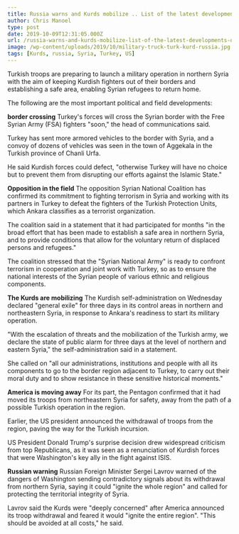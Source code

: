 ```yaml
---
title: Russia warns and Kurds mobilize .. List of the latest developments of the Turkish operation in Syria
author: Chris Manoel
type: post
date: 2019-10-09T12:31:05.000Z
url: /russia-warns-and-kurds-mobilize-list-of-the-latest-developments-of-the-turkish-operation-in-syria/
image: /wp-content/uploads/2019/10/military-truck-turk-kurd-russia.jpg
tags: [Kurds, russia, Syria, Turkey, US]
---
```


Turkish troops are preparing to launch a military operation in northern Syria with the aim of keeping Kurdish fighters out of their borders and establishing a safe area, enabling Syrian refugees to return home.

The following are the most important political and field developments:

**border crossing** Turkey's forces will cross the Syrian border with the Free Syrian Army (FSA) fighters "soon," the head of communications said.

Turkey has sent more armored vehicles to the border with Syria, and a convoy of dozens of vehicles was seen in the town of Aggekala in the Turkish province of Chanli Urfa.

He said Kurdish forces could defect, "otherwise Turkey will have no choice but to prevent them from disrupting our efforts against the Islamic State."

**Opposition in the field** The opposition Syrian National Coalition has confirmed its commitment to fighting terrorism in Syria and working with its partners in Turkey to defeat the fighters of the Turkish Protection Units, which Ankara classifies as a terrorist organization.

The coalition said in a statement that it had participated for months "in the broad effort that has been made to establish a safe area in northern Syria, and to provide conditions that allow for the voluntary return of displaced persons and refugees."

The coalition stressed that the "Syrian National Army" is ready to confront terrorism in cooperation and joint work with Turkey, so as to ensure the national interests of the Syrian people of various ethnic and religious components.

**The Kurds are mobilizing** The Kurdish self-administration on Wednesday declared "general exile" for three days in its control areas in northern and northeastern Syria, in response to Ankara's readiness to start its military operation.

"With the escalation of threats and the mobilization of the Turkish army, we declare the state of public alarm for three days at the level of northern and eastern Syria," the self-administration said in a statement.

She called on "all our administrations, institutions and people with all its components to go to the border region adjacent to Turkey, to carry out their moral duty and to show resistance in these sensitive historical moments."

**America is moving away** For its part, the Pentagon confirmed that it had moved its troops from northeastern Syria for safety, away from the path of a possible Turkish operation in the region.

Earlier, the US president announced the withdrawal of troops from the region, paving the way for the Turkish incursion.

US President Donald Trump's surprise decision drew widespread criticism from top Republicans, as it was seen as a renunciation of Kurdish forces that were Washington's key ally in the fight against ISIS.

**Russian warning** Russian Foreign Minister Sergei Lavrov warned of the dangers of Washington sending contradictory signals about its withdrawal from northern Syria, saying it could "ignite the whole region" and called for protecting the territorial integrity of Syria.

Lavrov said the Kurds were "deeply concerned" after America announced its troop withdrawal and feared it would "ignite the entire region". "This should be avoided at all costs," he said.
